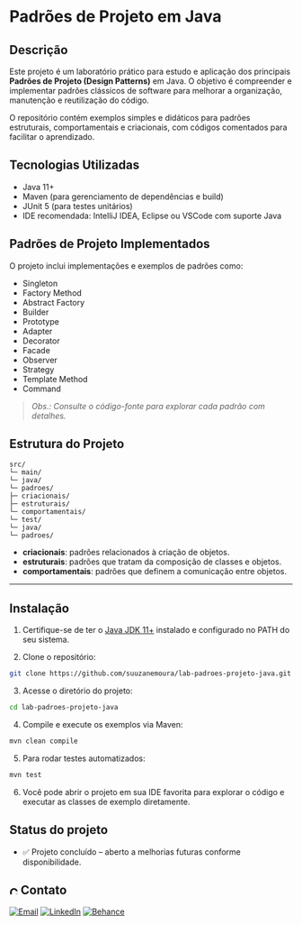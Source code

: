 # Padrões de Projeto em Java

## Descrição

Este projeto é um laboratório prático para estudo e aplicação dos principais **Padrões de Projeto (Design Patterns)** em Java. O objetivo é compreender e implementar padrões clássicos de software para melhorar a organização, manutenção e reutilização do código.

O repositório contém exemplos simples e didáticos para padrões estruturais, comportamentais e criacionais, com códigos comentados para facilitar o aprendizado.

## Tecnologias Utilizadas

- Java 11+
- Maven (para gerenciamento de dependências e build)
- JUnit 5 (para testes unitários)
- IDE recomendada: IntelliJ IDEA, Eclipse ou VSCode com suporte Java

## Padrões de Projeto Implementados

O projeto inclui implementações e exemplos de padrões como:

- Singleton
- Factory Method
- Abstract Factory
- Builder
- Prototype
- Adapter
- Decorator
- Facade
- Observer
- Strategy
- Template Method
- Command

> *Obs.: Consulte o código-fonte para explorar cada padrão com detalhes.*

## Estrutura do Projeto
```
src/
└─ main/
└─ java/
└─ padroes/
├─ criacionais/
├─ estruturais/
└─ comportamentais/
└─ test/
└─ java/
└─ padroes/
```

- **criacionais**: padrões relacionados à criação de objetos.
- **estruturais**: padrões que tratam da composição de classes e objetos.
- **comportamentais**: padrões que definem a comunicação entre objetos.

---

## Instalação

1. Certifique-se de ter o [Java JDK 11+](https://adoptium.net/) instalado e configurado no PATH do seu sistema.

2. Clone o repositório:

```bash
git clone https://github.com/suuzanemoura/lab-padroes-projeto-java.git
```

3. Acesse o diretório do projeto:
```bash
cd lab-padroes-projeto-java
```

4. Compile e execute os exemplos via Maven:
```bash
mvn clean compile
```
5. Para rodar testes automatizados:

```bash
mvn test
```
6. Você pode abrir o projeto em sua IDE favorita para explorar o código e executar as classes de exemplo diretamente.

## Status do projeto

- ✅ Projeto concluído – aberto a melhorias futuras conforme disponibilidade.

## <img alt="Coração Roxo" height="15" src="https://github.com/suuzanemoura/suuzanemoura/assets/104701271/ce158244-38f2-4162-b0a4-24b1cfa66ef8"> **Contato**  
[![Email](https://img.shields.io/badge/-Gmail-EBE2F1?style=for-the-badge&logo=gmail&logoColor=460C68)](mailto:suuzanemoura@gmail.com)
[![LinkedIn](https://img.shields.io/badge/LinkedIn-EBE2F1?style=for-the-badge&logo=linkedin&logoColor=460C68)](https://www.linkedin.com/in/suuzanemoura)
[![Behance](https://img.shields.io/badge/-Behance-EBE2F1?style=for-the-badge&logo=behance&logoColor=460C68)](https://www.behance.net/suzanemoura)
